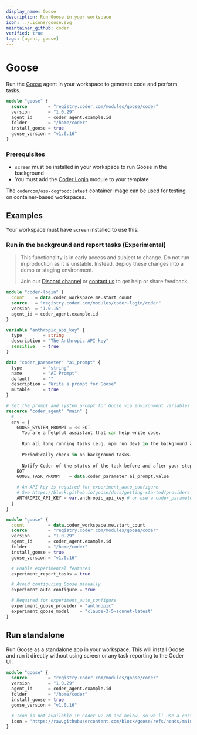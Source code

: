 ```yaml
---
display_name: Goose
description: Run Goose in your workspace
icon: ../.icons/goose.svg
maintainer_github: coder
verified: true
tags: [agent, goose]
---
```


# Goose

Run the [Goose](https://block.github.io/goose/) agent in your workspace to generate code and perform tasks.

```tf
module "goose" {
  source        = "registry.coder.com/modules/goose/coder"
  version       = "1.0.29"
  agent_id      = coder_agent.example.id
  folder        = "/home/coder"
  install_goose = true
  goose_version = "v1.0.16"
}
```

### Prerequisites

- `screen` must be installed in your workspace to run Goose in the background
- You must add the [Coder Login](https://registry.coder.com/modules/coder-login) module to your template

The `codercom/oss-dogfood:latest` container image can be used for testing on container-based workspaces.

## Examples

Your workspace must have `screen` installed to use this.

### Run in the background and report tasks (Experimental)

> This functionality is in early access and subject to change. Do not run in
> production as it is unstable. Instead, deploy these changes into a demo or
> staging environment.
>
> Join our [Discord channel](https://discord.gg/coder) or
> [contact us](https://coder.com/contact) to get help or share feedback.

```tf
module "coder-login" {
  count    = data.coder_workspace.me.start_count
  source   = "registry.coder.com/modules/coder-login/coder"
  version  = "1.0.15"
  agent_id = coder_agent.example.id
}

variable "anthropic_api_key" {
  type        = string
  description = "The Anthropic API key"
  sensitive   = true
}

data "coder_parameter" "ai_prompt" {
  type        = "string"
  name        = "AI Prompt"
  default     = ""
  description = "Write a prompt for Goose"
  mutable     = true
}

# Set the prompt and system prompt for Goose via environment variables
resource "coder_agent" "main" {
  # ...
  env = {
    GOOSE_SYSTEM_PROMPT = <<-EOT
      You are a helpful assistant that can help write code.
      
      Run all long running tasks (e.g. npm run dev) in the background and not in the foreground.
      
      Periodically check in on background tasks.
      
      Notify Coder of the status of the task before and after your steps.
    EOT
    GOOSE_TASK_PROMPT   = data.coder_parameter.ai_prompt.value

    # An API key is required for experiment_auto_configure
    # See https://block.github.io/goose/docs/getting-started/providers
    ANTHROPIC_API_KEY = var.anthropic_api_key # or use a coder_parameter
  }
}

module "goose" {
  count         = data.coder_workspace.me.start_count
  source        = "registry.coder.com/modules/goose/coder"
  version       = "1.0.29"
  agent_id      = coder_agent.example.id
  folder        = "/home/coder"
  install_goose = true
  goose_version = "v1.0.16"

  # Enable experimental features
  experiment_report_tasks = true

  # Avoid configuring Goose manually
  experiment_auto_configure = true

  # Required for experiment_auto_configure
  experiment_goose_provider = "anthropic"
  experiment_goose_model    = "claude-3-5-sonnet-latest"
}
```

## Run standalone

Run Goose as a standalone app in your workspace. This will install Goose and run it directly without using screen or any task reporting to the Coder UI.

```tf
module "goose" {
  source        = "registry.coder.com/modules/goose/coder"
  version       = "1.0.29"
  agent_id      = coder_agent.example.id
  folder        = "/home/coder"
  install_goose = true
  goose_version = "v1.0.16"

  # Icon is not available in Coder v2.20 and below, so we'll use a custom icon URL
  icon = "https://raw.githubusercontent.com/block/goose/refs/heads/main/ui/desktop/src/images/icon.svg"
}
```
